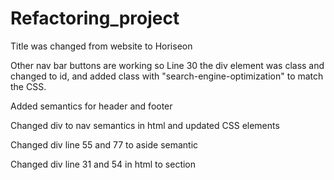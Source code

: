 # Refactoring_project

Title was changed from website to Horiseon

Other nav bar buttons are working so Line 30 the div element was class and changed to id, and added class with "search-engine-optimization" to match the CSS.

Added semantics for header and footer

Changed div to nav semantics in html and updated CSS elements

Changed div line 55 and 77 to aside semantic

Changed div line 31 and 54 in html to section